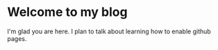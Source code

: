 # Welcome to my blog

I'm glad you are here. I plan to talk about learning how to enable github pages.
